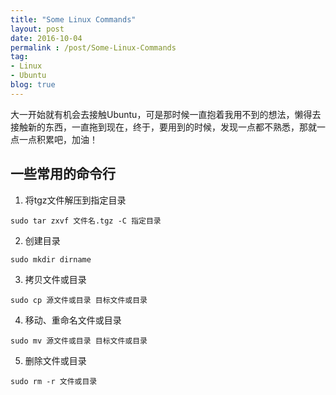 ```yaml
---
title: "Some Linux Commands"
layout: post
date: 2016-10-04
permalink : /post/Some-Linux-Commands
tag:
- Linux
- Ubuntu
blog: true
---  
```


大一开始就有机会去接触Ubuntu，可是那时候一直抱着我用不到的想法，懒得去接触新的东西，一直拖到现在，终于，要用到的时候，发现一点都不熟悉，那就一点一点积累吧，加油！  

## 一些常用的命令行  

1. 将tgz文件解压到指定目录  

`sudo tar zxvf 文件名.tgz -C 指定目录`    

2. 创建目录  

`sudo mkdir dirname`  

3. 拷贝文件或目录       

`sudo cp 源文件或目录 目标文件或目录`   

4. 移动、重命名文件或目录         

`sudo mv 源文件或目录 目标文件或目录`    

5. 删除文件或目录            

`sudo rm -r 文件或目录`         






